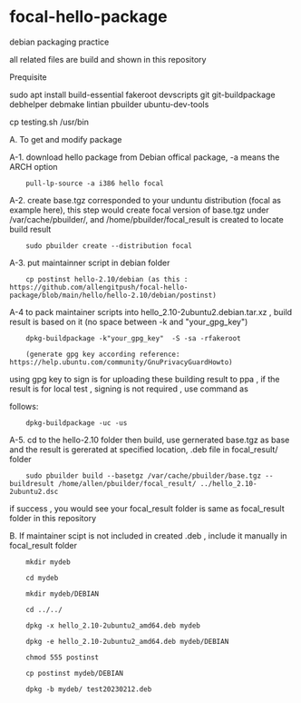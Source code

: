 # focal-hello-package
debian packaging practice

all related files are build and shown in this repository

Prequisite

sudo apt install build-essential fakeroot devscripts git git-buildpackage debhelper debmake lintian pbuilder ubuntu-dev-tools

cp testing.sh /usr/bin


A. To get and modify package

A-1. download hello package from Debian offical package, -a means the ARCH option

        pull-lp-source -a i386 hello focal


A-2. create base.tgz corresponded to your unduntu distribution (focal as example here),
this step would create focal version of base.tgz under /var/cache/pbuilder/,
and /home/pbuilder/focal_result is created to locate build result

        sudo pbuilder create --distribution focal


A-3. put maintainner script in debian folder

        cp postinst hello-2.10/debian (as this : https://github.com/allengitpush/focal-hello-package/blob/main/hello/hello-2.10/debian/postinst)


A-4 to pack maintainer scripts into hello_2.10-2ubuntu2.debian.tar.xz , build result is based on it (no space between -k and "your_gpg_key")

        dpkg-buildpackage -k"your_gpg_key"  -S -sa -rfakeroot
        
        (generate gpg key according reference: https://help.ubuntu.com/community/GnuPrivacyGuardHowto)
       
using gpg key to sign is for uploading these building result to ppa , if the result is for local test , signing is not required , use command as 
        
follows:
        
        dpkg-buildpackage -uc -us


A-5. cd to the hello-2.10 folder then build, use gernerated base.tgz as base and the result is gererated at specified location, .deb file in focal_result/ folder

        sudo pbuilder build --basetgz /var/cache/pbuilder/base.tgz --buildresult /home/allen/pbuilder/focal_result/ ../hello_2.10-2ubuntu2.dsc



if success , you would see your focal_result folder is same as focal_result folder in this repository



B. If maintainer scipt is not included in created .deb , include it manually in focal_result folder

        mkdir mydeb

        cd mydeb

        mkdir mydeb/DEBIAN

        cd ../../

        dpkg -x hello_2.10-2ubuntu2_amd64.deb mydeb

        dpkg -e hello_2.10-2ubuntu2_amd64.deb mydeb/DEBIAN

        chmod 555 postinst

        cp postinst mydeb/DEBIAN

        dpkg -b mydeb/ test20230212.deb
